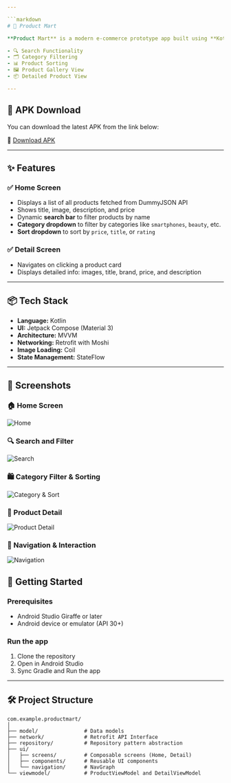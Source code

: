 ```yaml
---

```markdown
# 🛒 Product Mart

**Product Mart** is a modern e-commerce prototype app built using **Kotlin** and **Jetpack Compose** with a clean MVVM architecture. It fetches product data from the [DummyJSON API](https://dummyjson.com/) and provides rich UI features such as:

- 🔍 Search Functionality  
- 🗂 Category Filtering  
- 📊 Product Sorting  
- 🖼 Product Gallery View  
- 📦 Detailed Product View  

---
```


## 📲 APK Download

You can download the latest APK from the link below:

🔗 [Download APK](https://drive.google.com/drive/folders/1lbYlgm4Jbz2qhAt6ikMEx5XNv3LOSkFE?usp=sharing)

---

## ✨ Features

### ✅ Home Screen
- Displays a list of all products fetched from DummyJSON API
- Shows title, image, description, and price
- Dynamic **search bar** to filter products by name
- **Category dropdown** to filter by categories like `smartphones`, `beauty`, etc.
- **Sort dropdown** to sort by `price`, `title`, or `rating`

### ✅ Detail Screen
- Navigates on clicking a product card
- Displays detailed info: images, title, brand, price, and description

---

## 📦 Tech Stack

- **Language:** Kotlin  
- **UI:** Jetpack Compose (Material 3)  
- **Architecture:** MVVM  
- **Networking:** Retrofit with Moshi  
- **Image Loading:** Coil  
- **State Management:** StateFlow   

---
## 📸 Screenshots

### 🏠 Home Screen
![Home](images/img1%20(1).jpg)

### 🔍 Search and Filter
![Search](images/img1%20(2).jpg)

### 🛍️ Category Filter & Sorting
![Category & Sort](images/img1%20(3).jpg)

### 📃 Product Detail
![Product Detail](images/img1%20(4).jpg)

### 🧭 Navigation & Interaction
![Navigation](images/img1%20(5).jpg)


## 🚀 Getting Started

### Prerequisites
- Android Studio Giraffe or later
- Android device or emulator (API 30+)

### Run the app
1. Clone the repository
2. Open in Android Studio
3. Sync Gradle and Run the app

---

## 🛠️ Project Structure

```
com.example.productmart/
│
├── model/               # Data models
├── network/             # Retrofit API Interface
├── repository/          # Repository pattern abstraction
├── ui/                  
│   ├── screens/         # Composable screens (Home, Detail)
│   ├── components/      # Reusable UI components
│   └── navigation/      # NavGraph
└── viewmodel/           # ProductViewModel and DetailViewModel
```